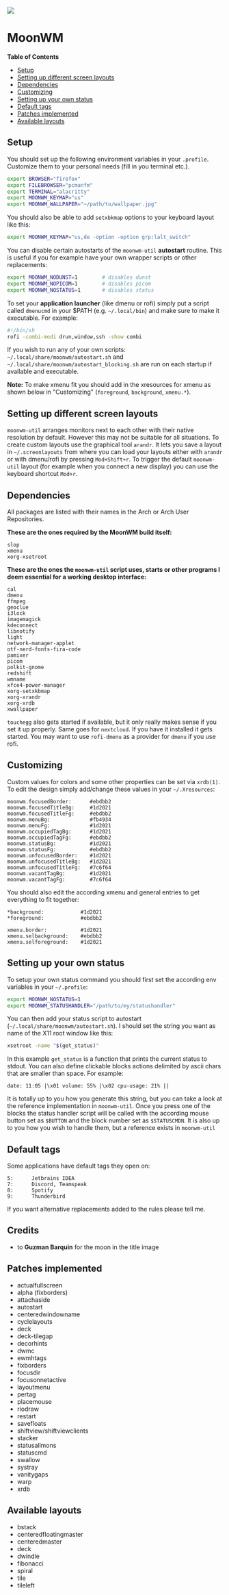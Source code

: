 ![](moonwm.png)
# MoonWM

<!-- START doctoc.sh generated TOC please keep comment here to allow auto update -->
<!-- DO NOT EDIT THIS SECTION, INSTEAD RE-RUN doctoc.sh TO UPDATE -->
**Table of Contents**

- [Setup](#setup)
- [Setting up different screen layouts](#setting-up-different-screen-layouts)
- [Dependencies](#dependencies)
- [Customizing](#customizing)
- [Setting up your own status](#setting-up-your-own-status)
- [Default tags](#default-tags)
- [Patches implemented](#patches-implemented)
- [Available layouts](#available-layouts)

<!-- END doctoc.sh generated TOC please keep comment here to allow auto update -->

## Setup
You should set up the following environment variables in your `.profile`.
Customize them to your personal needs (fill in you terminal etc.).
```sh
export BROWSER="firefox"
export FILEBROWSER="pcmanfm"
export TERMINAL="alacritty"
export MOONWM_KEYMAP="us"
export MOONWM_WALLPAPER="~/path/to/wallpaper.jpg"
```
You should also be able to add `setxbkmap` options to your keyboard layout like this:
```sh
export MOONWM_KEYMAP="us,de -option -option grp:lalt_switch"
```
You can disable certain autostarts of the `moonwm-util` **autostart** routine.
This is useful if you for example have your own wrapper scripts or other replacements:
```sh
export MOONWM_NODUNST=1        # disables dunst
export MOONWM_NOPICOM=1        # disables picom
export MOONWM_NOSTATUS=1       # disables status
```
To set your **application launcher** (like dmenu or rofi) simply put a script called `dmenucmd` in your $PATH (e.g. `~/.local/bin`) and make sure to make it executable.
For example:
```sh
#!/bin/sh
rofi -combi-modi drun,window,ssh -show combi
```
If you wish to run any of your own scripts: `~/.local/share/moonwm/autostart.sh` and `~/.local/share/moonwm/autostart_blocking.sh` are run on each startup if available and executable.

**Note:** To make xmenu fit you should add in the xresources for xmenu as shown below in "Customizing" (`foreground`, `background`, `xmenu.*`).


## Setting up different screen layouts
`moonwm-util` arranges monitors next to each other with their native resolution by default.
However this may not be suitable for all situations.
To create custom layouts use the graphical tool `arandr`.
It lets you save a layout in `~/.screenlayouts` from where you can load your layouts either with `arandr` or with dmenu/rofi by pressing `Mod+Shift+r`.
To trigger the default `moonwm-util` layout (for example when you connect a new display) you can use the keyboard shortcut `Mod+r`.


## Dependencies
All packages are listed with their names in the Arch or Arch User Repositories.

**These are the ones required by the MoonWM build itself:**
```
slop
xmenu
xorg-xsetroot
```
**These are the ones the `moonwm-util` script uses, starts or other programs I deem essential for a working desktop interface:**
```
cal
dmenu
ffmpeg
geoclue
i3lock
imagemagick
kdeconnect
libnotify
light
network-manager-applet
otf-nerd-fonts-fira-code
pamixer
picom
polkit-gnome
redshift
wmname
xfce4-power-manager
xorg-setxkbmap
xorg-xrandr
xorg-xrdb
xwallpaper
```

`touchegg` also gets started if available, but it only really makes sense if you set it up properly.
Same goes for `nextcloud`. If you have it installed it gets started.
You may want to use `rofi-dmenu` as a provider for `dmenu` if you use rofi.


## Customizing
Custom values for colors and some other properties can be set via `xrdb(1)`.
To edit the design simply add/change these values in your `~/.Xresources`:
```xrdb
moonwm.focusedBorder:      #ebdbb2
moonwm.focusedTitleBg:     #1d2021
moonwm.focusedTitleFg:     #ebdbb2
moonwm.menuBg:             #fb4934
moonwm.menuFg:             #1d2021
moonwm.occupiedTagBg:      #1d2021
moonwm.occupiedTagFg:      #ebdbb2
moonwm.statusBg:           #1d2021
moonwm.statusFg:           #ebdbb2
moonwm.unfocusedBorder:    #1d2021
moonwm.unfocusedTitleBg:   #1d2021
moonwm.unfocusedTitleFg:   #7c6f64
moonwm.vacantTagBg:        #1d2021
moonwm.vacantTagFg:        #7c6f64
```

You should also edit the according xmenu and general entries to get everything to fit together:
```xrdb
*background:            #1d2021
*foreground:            #ebdbb2

xmenu.border:           #1d2021
xmenu.selbackground:    #ebdbb2
xmenu.selforeground:    #1d2021
```


## Setting up your own status
To setup your own status command you should first set the according env variables in your `~/.profile`:
```sh
export MOONWM_NOSTATUS=1
export MOONWM_STATUSHANDLER="/path/to/my/statushandler"
```
You can then add your status script to autostart (`~/.local/share/moonwm/autostart.sh`).
I should set the string you want as name of the X11 root window like this:
```sh
xsetroot -name "$(get_status)"
```
In this example `get_status` is a function that prints the current status to stdout.
You can also define clickable blocks actions delimited by ascii chars that are smaller than space.
For example:
```
date: 11:05 |\x01 volume: 55% |\x02 cpu-usage: 21% ||
```
It is totally up to you how you generate this string, but you can take a look at the reference implementation in `moonwm-util`.
Once you press one of the blocks the status handler script will be called with the according mouse button set as `$BUTTON` and the block number set as `$STATUSCMDN`.
It is also up to you how you wish to handle them, but a reference exists in `moonwm-util`


## Default tags
Some applications have default  tags they open on:
```
5:      Jetbrains IDEA
7:      Discord, Teamspeak
8:      Spotify
9:      Thunderbird
```
If you want alternative replacements added to the rules please tell me.


## Credits
* to **Guzman Barquin** for the moon in the title image


## Patches implemented
* actualfullscreen
* alpha (fixborders)
* attachaside
* autostart
* centeredwindowname
* cyclelayouts
* deck
* deck-tilegap
* decorhints
* dwmc
* ewmhtags
* fixborders
* focusdir
* focusonnetactive
* layoutmenu
* pertag
* placemouse
* riodraw
* restart
* savefloats
* shiftview/shiftviewclients
* stacker
* statusallmons
* statuscmd
* swallow
* systray
* vanitygaps
* warp
* xrdb


## Available layouts
* bstack
* centeredfloatingmaster
* centeredmaster
* deck
* dwindle
* fibonacci
* spiral
* tile
* tileleft

